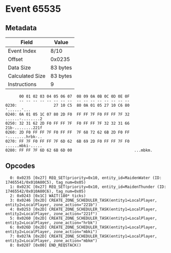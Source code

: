 # Event 65535

## Metadata

| Field           | Value    |
|-----------------|----------|
| Event Index     | 8/10     |
| Offset          | 0x0235   |
| Data Size       | 83 bytes |
| Calculated Size | 83 bytes |
| Instructions    | 9        |

```
      00 01 02 03 04 05 06 07  08 09 0A 0B 0C 0D 0E 0F
      -- -- -- -- -- -- -- --  -- -- -- -- -- -- -- --
0230:                27 10 C5  80 0A 01 05 27 10 C6 80       '......'...
0240: 0A 01 05 1C 07 80 2D F0  FF FF 7F F0 FF FF 7F 32  ......-........2
0250: 32 31 62 2D F0 FF FF 7F  F0 FF FF 7F 32 32 31 66  21b-........221f
0260: 2D F0 FF FF 7F F0 FF FF  7F 68 72 62 6B 2D F0 FF  -........hrbk-..
0270: FF 7F F0 FF FF 7F 6D 62  6B 69 2D F0 FF FF 7F F0  ......mbki-.....
0280: FF FF 7F 6D 62 6B 6D 00                           ...mbkm.        
```

## Opcodes

```
  0: 0x0235 [0x27] REQ_SET(priority=0x10, entity_id=MaidenWater (ID: 17465541/0x010A80C5), tag_num=0x05)
  1: 0x023C [0x27] REQ_SET(priority=0x10, entity_id=MaidenThunder (ID: 17465542/0x010A80C6), tag_num=0x05)
  2: 0x0243 [0x1C] WAIT(180* ticks)
  3: 0x0246 [0x2D] CREATE_ZONE_SCHEDULER_TASK(entity1=LocalPlayer, entity2=LocalPlayer, zone_action="221b")
  4: 0x0253 [0x2D] CREATE_ZONE_SCHEDULER_TASK(entity1=LocalPlayer, entity2=LocalPlayer, zone_action="221f")
  5: 0x0260 [0x2D] CREATE_ZONE_SCHEDULER_TASK(entity1=LocalPlayer, entity2=LocalPlayer, zone_action="hrbk")
  6: 0x026D [0x2D] CREATE_ZONE_SCHEDULER_TASK(entity1=LocalPlayer, entity2=LocalPlayer, zone_action="mbki")
  7: 0x027A [0x2D] CREATE_ZONE_SCHEDULER_TASK(entity1=LocalPlayer, entity2=LocalPlayer, zone_action="mbkm")
  8: 0x0287 [0x00] END_REQSTACK()
```
